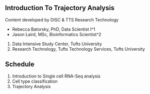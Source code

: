 ## Introduction To Trajectory Analysis 

Content developed by DISC & TTS Research Technology

- Rebecca Batorsky, PhD, Data Scientist I^1
- Jason Laird, MSc, Bioinformatics Scientist^2


1. Data Intensive Study Center, Tufts University
2. Research Technology, Tufts Technology Services, Tufts University

## Schedule

1. Introduction to Single cell RNA-Seq analysis
2. Cell type classification
3. Trajectory Analysis

